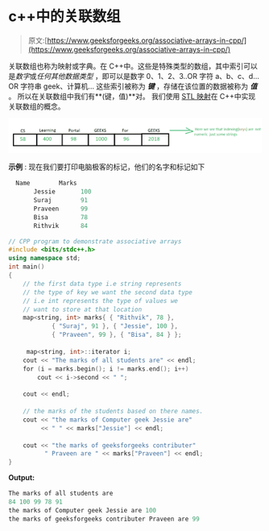 # c++中的关联数组

> 原文:[https://www.geeksforgeeks.org/associative-arrays-in-cpp/](https://www.geeksforgeeks.org/associative-arrays-in-cpp/)

关联数组也称为映射或字典。在 C++中。这些是特殊类型的数组，其中索引可以是*数字*或*任何其他数据类型*
，即可以是数字 0、1、2、3..OR 字符 a、b、c、d… OR 字符串 geek、计算机…
这些索引被称为 ***键*** ，存储在该位置的数据被称为
***值*** 。
所以在关联数组中我们有**(键，值)**对。
我们使用 [STL 映射](https://www.geeksforgeeks.org/map-associative-containers-the-c-standard-template-library-stl/)在 C++中实现关联数组的概念。

![](img/9d9498d2f32496086c1cd3f4c34c8b65.png)

**示例** :
现在我们要打印电脑极客的标记，他们的名字和标记如下

```cpp
  Name        Marks
       Jessie       100
       Suraj        91
       Praveen      99   
       Bisa         78
       Rithvik      84

```

```cpp
// CPP program to demonstrate associative arrays
#include <bits/stdc++.h>
using namespace std;
int main()
{
    // the first data type i.e string represents 
    // the type of key we want the second data type
    // i.e int represents the type of values we 
    // want to store at that location
    map<string, int> marks{ { "Rithvik", 78 },
            { "Suraj", 91 }, { "Jessie", 100 },
            { "Praveen", 99 }, { "Bisa", 84 } };

     map<string, int>::iterator i; 
    cout << "The marks of all students are" << endl;
    for (i = marks.begin(); i != marks.end(); i++) 
        cout << i->second << " ";

    cout << endl;

    // the marks of the students based on there names.
    cout << "the marks of Computer geek Jessie are"
         << " " << marks["Jessie"] << endl; 

    cout << "the marks of geeksforgeeks contributer"
          " Praveen are " << marks["Praveen"] << endl;
}
```

**Output:**

```cpp
The marks of all students are
84 100 99 78 91 
the marks of Computer geek Jessie are 100
the marks of geeksforgeeks contributer Praveen are 99

```